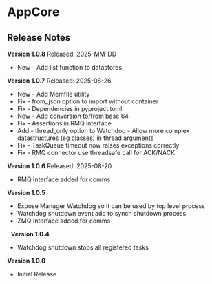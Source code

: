 # AppCore
## Release Notes


__Version 1.0.8__
Released: 2025-MM-DD
* New - Add list function to datastores


__Version 1.0.7__
Released: 2025-08-26
* New - Add Memfile utility
* Fix - from_json option to import without container
* Fix - Dependencies in pyproject.toml
* New - Add conversion to/from base 64
* Fix - Assertions in RMQ interface
* Add - thread_only option to Watchdog - Allow more complex datastructures (eg classes) in thread arguments
* Fix - TaskQueue timeout now raises exceptions correctly
* Fix - RMQ connector use threadsafe call for ACK/NACK


__Version 1.0.6__
Released: 2025-08-20
* RMQ Interface added for comms


__Version 1.0.5__
* Expose Manager Watchdog so it can be used by top level process
* Watchdog shutdown event add to synch shutdown process
* ZMQ Interface added for comms

`
__Version 1.0.4__
* Watchdog shutdown stops all registered tasks


__Version 1.0.0__
* Initial Release
